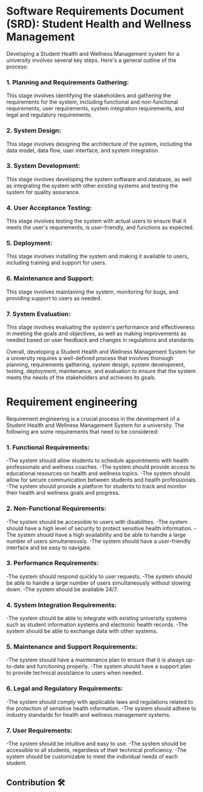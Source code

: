 # Software Requirements Document (SRD): Student Health and Wellness Management


Developing a Student Health and Wellness Management system for a university involves several key steps. Here's a general outline of the process:

### 1.  Planning and Requirements Gathering: 
This stage involves identifying the stakeholders and gathering the requirements for the system, including functional and non-functional requirements, user requirements, system integration requirements, and legal and regulatory requirements.

### 2.  System Design: 
This stage involves designing the architecture of the system, including the data model, data flow, user interface, and system integration.

### 3.  System Development: 
This stage involves developing the system software and database, as well as integrating the system with other existing systems and testing the system for quality assurance.

### 4.  User Acceptance Testing: 
This stage involves testing the system with actual users to ensure that it meets the user's requirements, is user-friendly, and functions as expected.

### 5.  Deployment: 
This stage involves installing the system and making it available to users, including training and support for users.

### 6.  Maintenance and Support: 
This stage involves maintaining the system, monitoring for bugs, and providing support to users as needed.

### 7.  System Evaluation: 
This stage involves evaluating the system's performance and effectiveness in meeting the goals and objectives, as well as making improvements as needed based on user feedback and changes in regulations and standards.

Overall, developing a Student Health and Wellness Management System for a university requires a well-defined process that involves thorough planning, requirements gathering, system design, system development, testing, deployment, maintenance, and evaluation to ensure that the system meets the needs of the stakeholders and achieves its goals.

# Requirement engineering 
Requirement engineering is a crucial process in the development of a Student Health and Wellness Management System for a university. The following are some requirements that need to be considered:

### 1. Functional Requirements:
-The system should allow students to schedule appointments with health professionals and wellness coaches.
-The system should provide access to educational resources on health and wellness topics.
-The system should allow for secure communication between students and health professionals.
-The system should provide a platform for students to track and monitor their health and wellness goals and progress.

### 2. Non-Functional Requirements:
-The system should be accessible to users with disabilities.
-The system should have a high level of security to protect sensitive health information.
-The system should have a high availability and be able to handle a large number of users simultaneously.
-The system should have a user-friendly interface and be easy to navigate.

### 3. Performance Requirements:
-The system should respond quickly to user requests.
-The system should be able to handle a large number of users simultaneously without slowing down.
-The system should be available 24/7.

### 4. System Integration Requirements:
-The system should be able to integrate with existing university systems such as student information systems and electronic health records.
-The system should be able to exchange data with other systems.

### 5. Maintenance and Support Requirements:
-The system should have a maintenance plan to ensure that it is always up-to-date and functioning properly.
-The system should have a support plan to provide technical assistance to users when needed.

### 6. Legal and Regulatory Requirements:
-The system should comply with applicable laws and regulations related to the protection of sensitive health information.
-The system should adhere to industry standards for health and wellness management systems.

### 7. User Requirements:
-The system should be intuitive and easy to use.
-The system should be accessible to all students, regardless of their technical proficiency.
-The system should be customizable to meet the individual needs of each student.

## Contribution 🛠️
